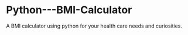 # Python---BMI-Calculator
A BMI calculator using python for your health care needs and curiosities.
